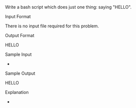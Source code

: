 Write a bash script which does just one thing: saying "HELLO".

Input Format

There is no input file required for this problem.

Output Format

HELLO

Sample Input

-

Sample Output

HELLO

Explanation

-